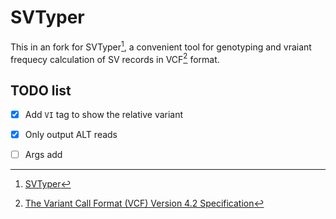 SVTyper
=======

This in an fork for SVTyper[^1], a convenient tool for genotyping and vraiant frequecy calculation of SV records in VCF[^2] format.


## TODO list


- [x] Add `VI` tag to show the relative variant
- [x] Only output ALT reads
- [ ] Args add


[^1]:[SVTyper](https://github.com/hall-lab/svtyper)

[^2]:[The Variant Call Format (VCF) Version 4.2 Specification](https://samtools.github.io/hts-specs/VCFv4.2.pdf)